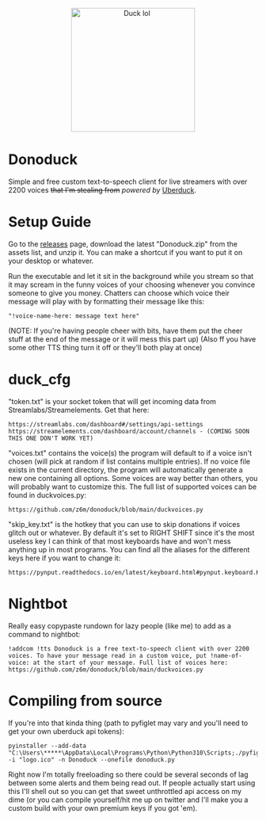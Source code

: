 <p align="center">
    <img width="250" src="https://user-images.githubusercontent.com/58152411/169162076-17c98ab8-d4e4-429f-8fc9-7e89b5f96342.png" alt="Duck lol">
</p>

# Donoduck
Simple and free custom text-to-speech client for live streamers with over 2200 voices ~~that I'm stealing from~~ <em>powered by</em> [Uberduck](https://uberduck.ai/).

    
    
# Setup Guide
Go to the [releases](https://github.com/z6m/donoduck/releases) page, download the latest "Donoduck.zip" from the assets list, and unzip it. You can make a shortcut if you want to put it on your desktop or whatever.

Run the executable and let it sit in the background while you stream so that it may scream in the funny voices of your choosing whenever you convince someone to give you money. Chatters can choose which voice their message will play with by formatting their message like this:

    "!voice-name-here: message text here" 

(NOTE: If you're having people cheer with bits, have them put the cheer stuff at the end of the message or it will mess this part up)
(Also ff you have some other TTS thing turn it off or they'll both play at once)

# duck_cfg
"token.txt" is your socket token that will get incoming data from Streamlabs/Streamelements. Get that here:

    https://streamlabs.com/dashboard#/settings/api-settings
    https://streamelements.com/dashboard/account/channels - (COMING SOON THIS ONE DON'T WORK YET)
    

"voices.txt" contains the voice(s) the program will default to if a voice isn't chosen (will pick at random if list contains multiple entries). If no voice file exists in the current directory, the program will automatically generate a new one containing all options. Some voices are way better than others, you will probably want to customize this. The full list of supported voices can be found in duckvoices.py:

    https://github.com/z6m/donoduck/blob/main/duckvoices.py

"skip_key.txt" is the hotkey that you can use to skip donations if voices glitch out or whatever. By default it's set to RIGHT SHIFT since it's the most useless key I can think of that most keyboards have and won't mess anything up in most programs. You can find all the aliases for the different keys here if you want to change it:
        
    https://pynput.readthedocs.io/en/latest/keyboard.html#pynput.keyboard.Key


# Nightbot 
Really easy copypaste rundown for lazy people (like me) to add as a command to nightbot:

    !addcom !tts Donoduck is a free text-to-speech client with over 2200 voices. To have your message read in a custom voice, put !name-of-voice: at the start of your message. Full list of voices here: https://github.com/z6m/donoduck/blob/main/duckvoices.py
       


# Compiling from source 
If you're into that kinda thing (path to pyfiglet may vary and you'll need to get your own uberduck api tokens):

    pyinstaller --add-data "C:\Users\*****\AppData\Local\Programs\Python\Python310\Scripts;./pyfiglet" -i "logo.ico" -n Donoduck --onefile donoduck.py

Right now I'm totally freeloading so there could be several seconds of lag between some alerts and them being read out. If people actually start using this I'll shell out so you can get that sweet unthrottled api access on my dime (or you can compile yourself/hit me up on twitter and I'll make you a custom build with your own premium keys if you got 'em). 
